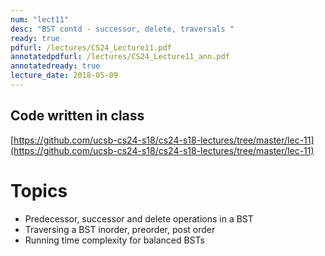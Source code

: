 ```yaml
---
num: "lect11"
desc: "BST contd - successor, delete, traversals "
ready: true
pdfurl: /lectures/CS24_Lecture11.pdf
annotatedpdfurl: /lectures/CS24_Lecture11_ann.pdf
annotatedready: true
lecture_date: 2018-05-09
---
```


## Code written in class
[https://github.com/ucsb-cs24-s18/cs24-s18-lectures/tree/master/lec-11](https://github.com/ucsb-cs24-s18/cs24-s18-lectures/tree/master/lec-11)

# Topics

* Predecessor, successor and delete operations in a BST
* Traversing a BST inorder, preorder, post order
* Running time complexity for balanced BSTs

